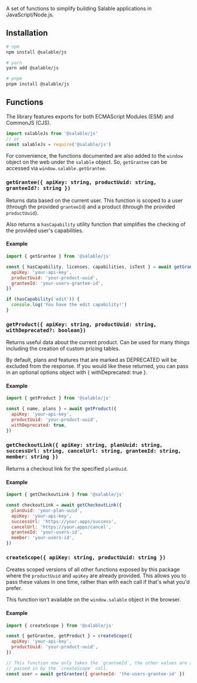 A set of functions to simplify building Salable applications in
JavaScript/Node.js.

## Installation

```sh
# npm
npm install @salable/js

# yarn
yarn add @salable/js

# pnpm
pnpm install @salable/js
```

## Functions

The library features exports for both ECMAScript Modules (ESM) and CommonJS
(CJS).

```js
import salableJs from '@salable/js'
// or
const salableJs = require('@salable/js')
```

For convenience, the functions documented are also added to the `window` object
on the web under the `salable` object. So, `getGrantee` can be accessed via
`window.salable.getGrantee`.

### `getGrantee({ apiKey: string, productUuid: string, granteeId?: string })`

Returns data based on the current user. This function is scoped to a user
(through the provided `granteeId`) and a product (through the provided
`productUuid`).

Also returns a `hasCapability` utility function that simplifies the checking of
the provided user's capabilities.

#### Example

```js
import { getGrantee } from '@salable/js'

const { hasCapability, licenses, capabilities, isTest } = await getGrantee({
  apiKey: 'your-api-key',
  productUuid: 'your-product-uuid',
  granteeId: 'your-users-grantee-id',
})

if (hasCapability('edit')) {
  console.log('You have the edit capability!')
}
```

### `getProduct({ apiKey: string, productUuid: string, withDeprecated?: boolean})`

Returns useful data about the current product. Can be used for many things
including the creation of custom pricing tables.

By default, plans and features that are marked as DEPRECATED will be excluded
from the response. If you would like these returned, you can pass in an optional
options object with { withDeprecated: true }.

#### Example

```js
import { getProduct } from '@salable/js'

const { name, plans } = await getProduct({
  apiKey: 'your-api-key',
  productUuid: 'your-product-uuid',
  withDeprecated: true,
})
```

### `getCheckoutLink({ apiKey: string, planUuid: string, successUrl: string, cancelUrl: string, granteeId: string, member: string })`

Returns a checkout link for the specified `planUuid`.

#### Example

```js
import { getCheckoutLink } from '@salable/js'

const checkoutLink = await getCheckoutLink({
  planUuid: 'your-plan-uuid',
  apiKey: 'your-api-key',
  successUrl: 'https://your.apps/success',
  cancelUrl: 'https://your.apps/cancel',
  granteeId: 'your-users-id',
  member: 'your-users-id',
})
```

### `createScope({ apiKey: string, productUuid: string })`

Creates scoped versions of all other functions exposed by this package where the
`productUuid` and `apiKey` are already provided. This allows you to pass these
values in one time, rather than with each call if that's what you'd prefer.

This function isn't available on the `window.salable` object in the browser.

#### Example

```js
import { createScope } from '@salable/js'

const { getGrantee, getProduct } = createScope({
  apiKey: 'your-api-key',
  productUuid: 'your-product-uuid',
})

// This function now only takes the `granteeId`, the other values are already
// passed in by the `createScope` call.
const user = await getGrantee({ granteeId: 'the-users-grantee-id' })
```
